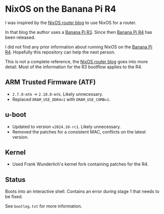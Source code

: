 # NixOS on the Banana Pi R4

I was inspired by the [NixOS router blog] to use NixOS for a router.

In that blog the author uses a [Banana Pi R3].
Since then [Banana Pi R4] has been released.

I did not find any prior information about running NixOS on the [Banana Pi R4].
Hopefully this repository can help the next person.

This is not a complete reference, the [NixOS router blog] goes into more detail.
Most of the information for the R3 bootflow applies to the R4.

## ARM Trusted Firmware (ATF)

* `2.7.0-mtk` -> `2.10.0-mtk`. Likely unnecessary.
* Replaced `DRAM_USE_DDR4=1` with `DRAM_USE_COMB=1`.

## u-boot

* Updated to version `v2024.10-rc1`. Likely unnecessary.
* Removed the patches for a consistent MAC, conflicts on the latest version.

## Kernel

* Used Frank Wunderlich's kernel fork containing patches for the R4.

## Status

Boots into an interactive shell.
Contains an error during stage 1 that needs to be fixed.

See `bootlog.txt` for more information.

[nixos-sbc]: https://github.com/nakato/nixos-sbc
[Banana Pi R3]: https://wiki.banana-pi.org/Banana_Pi_BPI-R3
[Banana Pi R4]: https://wiki.banana-pi.org/Banana_Pi_BPI-R4
[NixOS router blog]: https://github.com/ghostbuster91/blogposts/blob/a2374f0039f8cdf4faddeaaa0347661ffc2ec7cf/router2023/main.md
